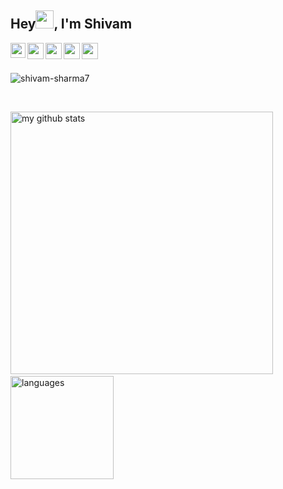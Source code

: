  ## Hey<img src="https://github.com/TheDudeThatCode/TheDudeThatCode/blob/master/Assets/Hi.gif" width="29px">, I'm Shivam</h1>

<a href="https://linkedin.com/in/meshivamsharma" target="_blank">
  <img align="left" width="24px" src="https://cdn-icons-png.flaticon.com/512/174/174857.png"  />
</a>
 
<a href="https://twitter.com/meshivamsharma">
  <img align="left" width="26px" src="https://logodownload.org/wp-content/uploads/2014/09/twitter-logo-6.png" />
</a>

<a href="mailto:meshivam81@gmail.com">
  <img align="left" width="26px" src="https://cdn-icons-png.flaticon.com/512/281/281769.png" />
</a>
<a href="https://www.youtube.com/c/shivamsharma7" target="_blank">
  <img align="left" width="26px" src="https://i.pinimg.com/originals/46/02/cb/4602cbc18967da9c1eba7452905cd99b.png" />
</a>

<a href="https://instagram.com/meshivamsharma" target="_blank">
  <img align="left" width="26px" src="https://upload.wikimedia.org/wikipedia/commons/thumb/a/a5/Instagram_icon.png/1024px-Instagram_icon.png" />
</a>
 
<br />
<br />

<p align="left"> <img src="https://komarev.com/ghpvc/?username=shivam-sharma7&label=Profile%20views&color=0e75b6&style=flat" alt="shivam-sharma7" /> </p>
<br />



<p align="left">
<img src="https://github-readme-stats.vercel.app/api?username=shivam-sharma7&show_icons=true&theme=buefy" alt="my github stats" width="420"/>&nbsp;
    <img src="https://github-readme-stats.vercel.app/api/top-langs/?username=shivam-sharma7&layout=compact&theme=buefy" alt="languages" height="165">
</p>
</a>
